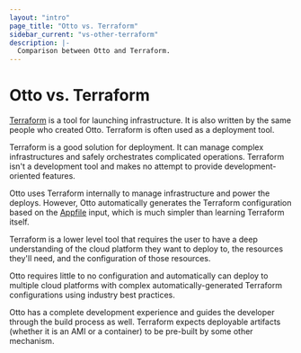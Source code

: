 ```yaml
---
layout: "intro"
page_title: "Otto vs. Terraform"
sidebar_current: "vs-other-terraform"
description: |-
  Comparison between Otto and Terraform.
---
```


# Otto vs. Terraform

[Terraform](https://www.terraform.io) is a tool for launching infrastructure.
It is also written by the same people who created Otto. Terraform is often
used as a deployment tool.

Terraform is a good solution for deployment. It can manage complex
infrastructures and safely orchestrates complicated operations. Terraform
isn't a development tool and makes no attempt to provide development-oriented
features.

Otto uses Terraform internally to manage infrastructure and power the deploys.
However, Otto automatically generates the Terraform configuration based
on the [Appfile](/docs/concepts/appfile.html) input, which is much simpler
than learning Terraform itself.

Terraform is a lower level tool that requires the user to have a deep
understanding of the cloud platform they want to deploy to, the resources
they'll need, and the configuration of those resources.

Otto requires little to no configuration and automatically can deploy
to multiple cloud platforms with complex automatically-generated
Terraform configurations using industry best practices.

Otto has a complete development experience and guides the developer
through the build process as well. Terraform expects deployable artifacts
(whether it is an AMI or a container) to be pre-built by some other
mechanism.
